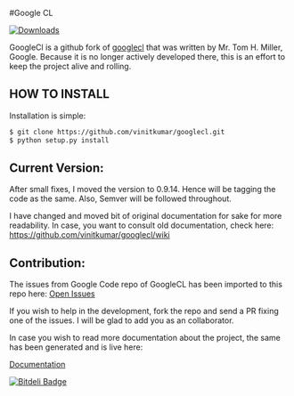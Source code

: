 #Google CL

[![Downloads](https://pypip.in/d/google_cl/badge.png)](https://crate.io/package/google_cl)

GoogleCl is a github fork of [googlecl](https://code.google.com/p/googlecl/) that was written by Mr. Tom H. Miller, Google. Because it is no longer actively developed there, this is an effort to keep the project alive and rolling.


## HOW TO INSTALL

Installation is simple:

```bash
$ git clone https://github.com/vinitkumar/googlecl.git
$ python setup.py install
```

## Current Version:

After small fixes, I moved the version to 0.9.14. Hence will be tagging the code as the same. Also, Semver will be followed throughout. 

I have changed and moved bit of original documentation for sake for more readability. In case, you want to consult old documentation, check here: https://github.com/vinitkumar/googlecl/wiki

## Contribution:

The issues from Google Code repo of GoogleCL has been imported to this repo here: [Open Issues]( https://github.com/vinitkumar/googlecl/issues?labels=Priority-Medium&state=open)

If you wish to help in the development, fork the repo and send a PR fixing one of the issues. I will be glad to 
add you as an collaborator.

In case you wish to read more documentation about the project, the same has been generated and is live here:

[Documentation](http://vinitkumar.me/googlecl/)


[![Bitdeli Badge](https://d2weczhvl823v0.cloudfront.net/vinitkumar/googlecl/trend.png)](https://bitdeli.com/free "Bitdeli Badge")

